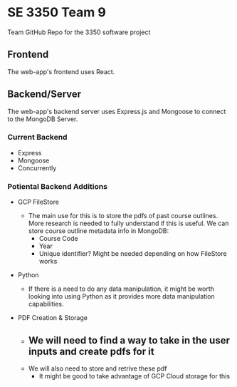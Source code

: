 # SE 3350 Team 9 
Team GitHub Repo for the 3350 software project

## Frontend
The web-app's frontend uses React.

## Backend/Server
The web-app's backend server uses Express.js and Mongoose to connect to the MongoDB Server. 

### Current Backend 
- Express
- Mongoose
- Concurrently

### Potiental Backend Additions
- GCP FileStore
    - The main use for this is to store the pdfs of past course outlines.
    More research is needed to fully understand if this is useful.
    We can store course outline metadata info in MongoDB:
        - Course Code
        - Year
        - Unique identifier?
            Might be needed depending on how FileStore works

- Python
    - If there is a need to do any data manipulation, it might be worth looking into using Python as it provides more data manipulation capabilities.

- PDF Creation & Storage
    - We will need to find a way to take in the user inputs and create pdfs for it
        -    
    - We will also need to store and retrive these pdf
        - It might be good to take advantage of GCP Cloud storage for this



